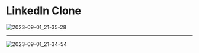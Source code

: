 # LinkedIn Clone

![2023-09-01_21-35-28](https://github.com/canankorkut/patika.dev-homework/assets/99427828/a14a32c5-49da-451b-b52d-48ae0a659cfe)  
<hr>
  
![2023-09-01_21-34-54](https://github.com/canankorkut/patika.dev-homework/assets/99427828/e17ae557-da24-4ef2-a055-4916c92389a3)
